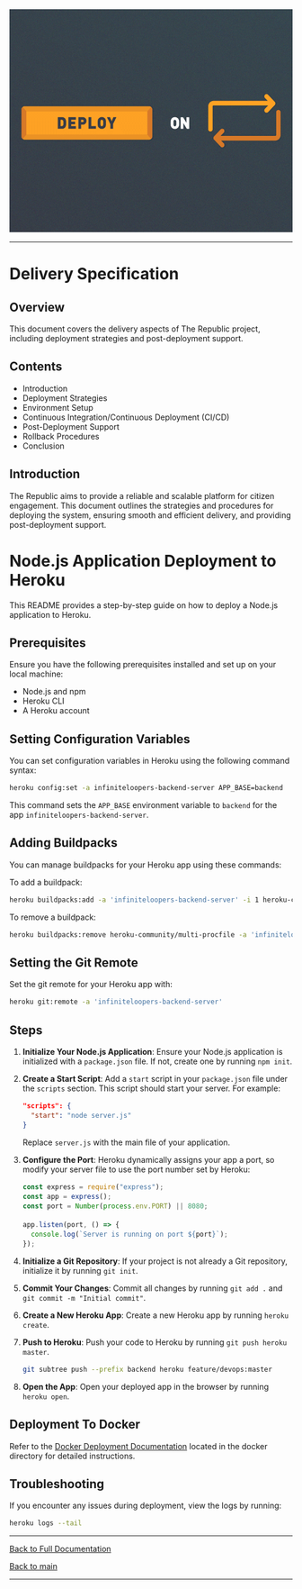 <div>
    <img src="../images/gifs/Delivery.gif" alt="Gif" style="width: 1584px; height: 396px;"/>
</div>

---

# Delivery Specification

## Overview

This document covers the delivery aspects of The Republic project, including deployment strategies and post-deployment support.

## Contents

- Introduction
- Deployment Strategies
- Environment Setup
- Continuous Integration/Continuous Deployment (CI/CD)
- Post-Deployment Support
- Rollback Procedures
- Conclusion

## Introduction

The Republic aims to provide a reliable and scalable platform for citizen engagement. This document outlines the strategies and procedures for deploying the system, ensuring smooth and efficient delivery, and providing post-deployment support.

# Node.js Application Deployment to Heroku

This README provides a step-by-step guide on how to deploy a Node.js application to Heroku.

## Prerequisites

Ensure you have the following prerequisites installed and set up on your local machine:

- Node.js and npm
- Heroku CLI
- A Heroku account

## Setting Configuration Variables

You can set configuration variables in Heroku using the following command syntax:

```bash
heroku config:set -a infiniteloopers-backend-server APP_BASE=backend
```

This command sets the `APP_BASE` environment variable to `backend` for the app `infiniteloopers-backend-server`.

## Adding Buildpacks

You can manage buildpacks for your Heroku app using these commands:

To add a buildpack:

```bash
heroku buildpacks:add -a 'infiniteloopers-backend-server' -i 1 heroku-community/multi-procfile
```

To remove a buildpack:

```bash
heroku buildpacks:remove heroku-community/multi-procfile -a 'infiniteloopers-backend-server'
```

## Setting the Git Remote

Set the git remote for your Heroku app with:

```bash
heroku git:remote -a 'infiniteloopers-backend-server'
```

## Steps

1. **Initialize Your Node.js Application**: Ensure your Node.js application is initialized with a `package.json` file. If not, create one by running `npm init`.

2. **Create a Start Script**: Add a `start` script in your `package.json` file under the `scripts` section. This script should start your server. For example:

   ```json
   "scripts": {
     "start": "node server.js"
   }
   ```

   Replace `server.js` with the main file of your application.

3. **Configure the Port**: Heroku dynamically assigns your app a port, so modify your server file to use the port number set by Heroku:

   ```javascript
   const express = require("express");
   const app = express();
   const port = Number(process.env.PORT) || 8080;

   app.listen(port, () => {
     console.log(`Server is running on port ${port}`);
   });
   ```

4. **Initialize a Git Repository**: If your project is not already a Git repository, initialize it by running `git init`.

5. **Commit Your Changes**: Commit all changes by running `git add .` and `git commit -m "Initial commit"`.

6. **Create a New Heroku App**: Create a new Heroku app by running `heroku create`.

7. **Push to Heroku**: Push your code to Heroku by running `git push heroku master`.

   ```bash
   git subtree push --prefix backend heroku feature/devops:master
   ```

8. **Open the App**: Open your deployed app in the browser by running `heroku open`.

## Deployment To Docker

Refer to the [Docker Deployment Documentation](./../../docker/README.md) located in the docker directory for detailed instructions.

## Troubleshooting

If you encounter any issues during deployment, view the logs by running:

```bash
heroku logs --tail
```

---

[Back to Full Documentation](./../README.md)<br>

[Back to main](/README.md)

---
